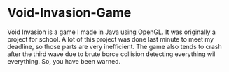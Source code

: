 # Void-Invasion-Game
Void Invasion is a game I made in Java using OpenGL.
It was originally a project for school. A lot of this
project was done last minute to meet my deadline, so those
parts are very inefficient. The game also tends to crash
after the third wave due to brute borce collision detecting
everything wil everything. So, you have been warned.
